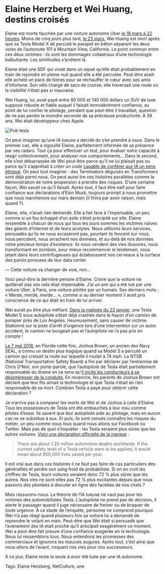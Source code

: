 # Elaine Herzberg et Wei Huang, destins croisés

Elaine est morte fauchée par une voiture autonome Uber [le 18 mars à 22 heures](https://tcrouzet.com/2018/03/22/pour-la-premiere-fois-un-robot-tue-un-humain/). Moins de cinq jours plus tard, [le 23 mars](https://www.wired.com/story/tesla-autopilot-self-driving-crash-california/), Wei Huang est mort après que sa Tesla Model X ait percuté le parapet en béton séparant les deux voies de l’autoroute 101 à Mountain View, Californie. Le point commun entre ces deux victimes : ils sont les dommages collatéraux d’une technologie balbutiante. Les similitudes s’arrêtent là.<span id="more-46467"></span>

Elaine était une SDF qui vivait dans un squat qu’elle était probablement en train de rejoindre en pleine nuit quand elle a été percutée. Peut-être avait-elle acheté un pack de bières pour se réchauffer le cœur avec ses amis d’infortune. Son vélo chargé de sacs de course, elle traversait une route où la visibilité n’était pas si mauvaise.

Wei Huang, lui, avait payé entre 80 000 et 140 000 dollars un SUV de luxe supposé robuste et fiable auquel il faisait immodérément confiance, au point de lui confier le pilotage, pendant que peut-être il travaillait, question de ne pas perdre la moindre seconde de sa précieuse productivité. À 38 ans, Wei était développeur chez Apple.

![Pub tesla](https://tcrouzet.comhttps://tcrouzet.com/images_tc/2018/04/tesla-600x285.jpg)

On peut imaginer qu’une IA tueuse a décidé de s’en prendre à nous. Dans le premier cas, elle a zigouillé Elaine, parfaitement informée de sa présence par ses radars. Tout ça pour effectuer un test, pour évaluer notre capacité à réagir collectivement, pour analyser nos comportements… Dans le second, elle s’est débarrassée de Wei peut-être parce qu’il ne lui plaisait pas ou parce qu’il s’apprêtait à créer un code [capable de conférer aux IA un sens éthique](https://tcrouzet.com/https://tcrouzet.com/2018/04/11/elaine-herzberg-enquete-a-distance). On peut tout imaginer : des Terminators déguisés en Transformers sont déjà parmi nous. On peut aussi lire ces histoires parallèles comme la démonstration de notre propension à prendre des risques. D’une certaine façon, Wei savait ce qu’il faisait. Après tout, il faut être naïf pour faire confiance aux déclarations d’Elon Musk, toujours prompt à nous promettre que nous marcherons sur mars demain (il finira par avoir raison, mais quand ?).

Elaine, elle, n’avait rien demandé. Elle a fait face à l’impensable, un peu comme si un fou échappé d’un asile s’était précipité sur elle. Elaine ressemble à chacun de nous qui tous les jours sommes les victimes naïves des géants d’Internet et de leurs acolytes. Nous utilisons leurs services, persuadés qu’ils ne nous écraseront pas, pourtant ils foncent sur nous, nous percutent, nous arrachent nos données, et au-delà de nos données notre précieux temps d’existence. Ils nous vendent des vies illusoires, nous transformant en zombies, pour mieux recommencer le lendemain, nous jetant dans leurs centrifugeuses qui éclaboussent nos cerveaux à la surface des parois poreuses de leur data center.

— Cette voiture va changer de voie, non…

Voici peut-être la dernière pensée d’Elaine. Croire que la voiture ne quitterait pas ses rails était impensable. J’ai un ami qui a été tué par une voiture Uber, à Paris, une voiture pilotée par un humain. Ses derniers mots : « Merde, merde, merde… », comme si au dernier moment il avait pris conscience de ce qui était en train de lui arriver.

Wei aurait pu être plus méfiant. [Dans la matinée du 22 janvier](https://www.bloomberg.com/news/articles/2018-01-23/tesla-crash-in-california-draws-interest-from-u-s-investigators), une Tesla Model S sous autopilote s’était déjà crashée dans le hayon d’un camion de pompier près de Los Angeles. Heureusement, sans causer de victime. Stationné sur la piste d’arrêt d’urgence lors d’une intervention sur un autre accident, le camion ne bougeait pas et l’autopilote ne l’a pas pris en compte !

[Le 7 mai 2016](https://www.bloomberg.com/news/articles/2017-09-12/tesla-probe-focuses-on-restricting-autopilot-to-certain-roads), en Floride cette fois, Joshua Brown, un ancien des Navy SEAL, a connu un destin plus tragique quand sa Model S a percuté un camion qui croisait la route sur laquelle il roulait à 74 mph. La NTSB (National Transportation Safety Board) a fini par déclarer par l’entremise de Chris O’Neil, son porte-parole, que l’autopilote de Tesla était partiellement responsable du drame en ce sens qu’[il incite les conducteurs à se désintéresser de la conduite.](https://www.bloomberg.com/news/articles/2017-09-12/tesla-probe-focuses-on-restricting-autopilot-to-certain-roads) En revanche, les parents de Joshua Brown ont déclaré que leur fils aimait la technologie et que Tesla n’était en rien responsable de sa mort. Combien Tesla a payé pour obtenir cette déclaration ?

Je n’arrive pas à comparer les morts de Wei et de Joshua à celle d’Elaine. Tous les possesseurs de Tesla ont été embauchés à leur insu comme pilotes d’essai. Ils savent que leur autopilote aide au pilotage, mais en aucun cas ne se substitue à eux. Et puis, ils sont censés connaître les risques du métier, un peu comme nous tous quand nous allons sur Facebook ou Twitter. Mais pas de quoi s’inquiéter : les Tesla seraient plus sûres que les autres voitures. [Voici une déclaration officielle de la marque](https://www.tesla.com/blog/update-last-week%E2%80%99s-accident) :

> There are about 1.25 million automotive deaths worldwide. If the current safety level of a Tesla vehicle were to be applied, it would mean about 900,000 lives saved per year.

Il est vrai que dans ces histoires il ne faut pas faire de cas particuliers des généralités et perdre son sang froid de probabiliste. Si on en croit les chiffres de Tesla, leurs voitures seraient donc 72 % plus sûres que les autres. Nos vies ne sont-elles pas 72 % plus excitantes depuis que nous passons des plombes à discuter en ligne des facéties de nos chats ?

Mais rassurons-nous. La théorie de l’IA tueuse ne vaut pas pour les victimes des automobilistes Tesla. L’autopilote ne prend pas de décision, il alerte le passager quand il juge nécessaire de freiner ou de braquer de toute urgence. À ce stade de l’enquête, personne ne comprend pourquoi Wei n’a pas réagi quand plusieurs fois sa voiture lui a demandé de reprendre le volant en main. Peut-être que Wei était si persuadé que l’avènement des IA était proche qu’il anticipait exagérément ce moment. Wei a peut-être fait preuve d’une confiance exagérée en la technologie. Nous lui ressemblons tous. Nous entendons les promesses des commerciaux et ignorons les mauvais augures. Après tout, c’est ainsi que nous allons de l’avant, risquant nos vies pour nos successeurs.

À ce jour, Elaine reste la seule à avoir été tuée par une IA autonome.

Tags: Elaine Herzberg, NetCulture, une